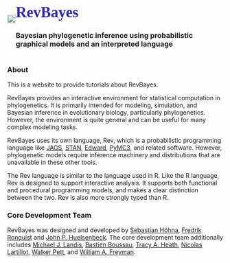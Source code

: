 ---
---

<div class="row" style="display: flex; align-items: center;">
<div class="col-sm-2 col-xs-4">
  <img src="{{ site.baseurl }}{% link assets/img/gm-tree.svg %}" alt="" width="100%" />
</div>
<div class="col-sm-10 col-xs-8">
  <h1 style="font-family:'Raleway'; font-size: 2.5em"><font color="#2D28B5"><b>RevBayes</b></font></h1>
  <h3>Bayesian phylogenetic inference using probabilistic graphical models and an interpreted language</h3>
</div>
</div>


### About

This is a website to provide tutorials about RevBayes.

RevBayes provides an interactive environment for statistical computation in phylogenetics. It is primarily intended for modeling, simulation, and Bayesian inference in evolutionary biology, particularly phylogenetics. However, the environment is quite general and can be useful for many complex modeling tasks.

RevBayes uses its own language, Rev, which is a probabilistic programming language like [JAGS](http://mcmc-jags.sourceforge.net/), [STAN](http://mc-stan.org/), [Edward](http://edwardlib.org/), [PyMC3](http://docs.pymc.io/intro.html), and related software. However, phylogenetic models require inference machinery and distributions that are unavailable in these other tools.

The Rev language is similar to the language used in R. Like the R language, Rev is designed to support interactive analysis. It supports both functional and procedural programming models, and makes a clear distinction between the two. Rev is also more strongly typed than R.

### Core Development Team

RevBayes was designed and developed by [Sebastian Höhna](http://evol.bio.lmu.de/people/group_leaders/hoehna/index.html), [Fredrik Ronquist](http://www.nrm.se/english/researchandcollections/bioinformaticsandgenetics/staffandcontact/fredrikronquist.9003433.html) and [John P. Huelsenbeck](http://cteg.berkeley.edu/huelsenbeck.html).
The core development team additionally includes [Michael J. Landis](http://mlandis.github.io/), [Bastien Boussau](https://sites.google.com/site/bastienboussau/), [Tracy A. Heath](http://phyloworks.org/), [Nicolas Lartillot](http://lbbe.univ-lyon1.fr/-Lartillot-Nicolas-.html?lang=fr), [Walker Pett](http://willpett.github.io/), and [William A. Freyman](https://willfreyman.org/).
